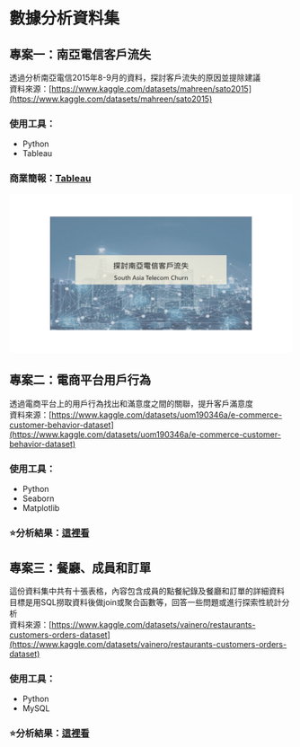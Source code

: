 # 數據分析資料集
## 專案一：南亞電信客戶流失
透過分析南亞電信2015年8-9月的資料，探討客戶流失的原因並提除建議  
資料來源：[https://www.kaggle.com/datasets/mahreen/sato2015](https://www.kaggle.com/datasets/mahreen/sato2015)
### 使用工具：
- Python
- Tableau
### 商業簡報：[Tableau](https://public.tableau.com/app/profile/yii.chen/viz/southasiatelecomchurn/1_1)
![plot](南亞電信客戶流失商業簡報/投影片1.PNG)
## 專案二：電商平台用戶行為
透過電商平台上的用戶行為找出和滿意度之間的關聯，提升客戶滿意度  
資料來源：[https://www.kaggle.com/datasets/uom190346a/e-commerce-customer-behavior-dataset](https://www.kaggle.com/datasets/uom190346a/e-commerce-customer-behavior-dataset)
### 使用工具：
- Python
- Seaborn
- Matplotlib
### ⭐分析結果：[這裡看](Python-電商客戶行為.ipynb)
## 專案三：餐廳、成員和訂單
這份資料集中共有十張表格，內容包含成員的點餐紀錄及餐廳和訂單的詳細資料  
目標是用SQL撈取資料後做join或聚合函數等，回答一些問題或進行探索性統計分析  
資料來源：[https://www.kaggle.com/datasets/vainero/restaurants-customers-orders-dataset](https://www.kaggle.com/datasets/vainero/restaurants-customers-orders-dataset)
### 使用工具：
- Python
- MySQL
### ⭐分析結果：[這裡看](SQL-餐廳、成員和訂單.ipynb)
